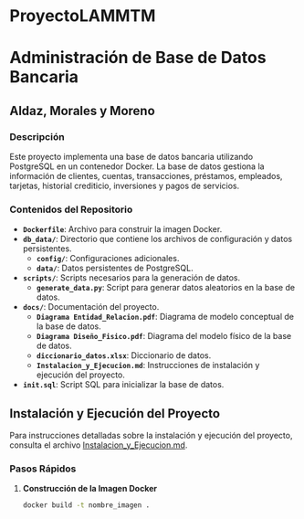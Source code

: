 # ProyectoLAMMTM

# Administración de Base de Datos Bancaria

## Aldaz, Morales y Moreno

### Descripción
Este proyecto implementa una base de datos bancaria utilizando PostgreSQL en un contenedor Docker. La base de datos gestiona la información de clientes, cuentas, transacciones, préstamos, empleados, tarjetas, historial crediticio, inversiones y pagos de servicios.

### Contenidos del Repositorio
- **`Dockerfile`**: Archivo para construir la imagen Docker.
- **`db_data/`**: Directorio que contiene los archivos de configuración y datos persistentes.
  - **`config/`**: Configuraciones adicionales.
  - **`data/`**: Datos persistentes de PostgreSQL.
- **`scripts/`**: Scripts necesarios para la generación de datos.
  - **`generate_data.py`**: Script para generar datos aleatorios en la base de datos.
- **`docs/`**: Documentación del proyecto.
  - **`Diagrama Entidad_Relacion.pdf`**: Diagrama de modelo conceptual de la base de datos.
  - **`Diagrama Diseño_Fisico.pdf`**: Diagrama del modelo físico de la base de datos.
  - **`diccionario_datos.xlsx`**: Diccionario de datos.
  - **`Instalacion_y_Ejecucion.md`**: Instrucciones de instalación y ejecución del proyecto.
- **`init.sql`**: Script SQL para inicializar la base de datos.

## Instalación y Ejecución del Proyecto
Para instrucciones detalladas sobre la instalación y ejecución del proyecto, consulta el archivo [Instalacion_y_Ejecucion.md](docs/Instalacion_y_Ejecucion.md).

### Pasos Rápidos
1. **Construcción de la Imagen Docker**
   ```bash
   docker build -t nombre_imagen .
